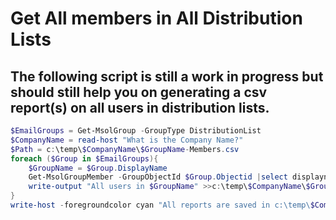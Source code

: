# Get All members in All Distribution Lists

## The following script is still a work in progress but should still help you on generating a csv report(s) on all users in distribution lists.

```powershell
$EmailGroups = Get-MsolGroup -GroupType DistributionList
$CompanyName = read-host "What is the Company Name?"
$Path = c:\temp\$CompanyName\$GroupName-Members.csv
foreach ($Group in $EmailGroups){
    $GroupName = $Group.DisplayName
    Get-MsolGroupMember -GroupObjectId $Group.Objectid |select displayname, emailaddress, groupmembertype, islicensed|export-csv -append -path c:\temp\$CompanyName\$GroupName-Members.csv
    write-output "All users in $GroupName" >>c:\temp\$CompanyName\$GroupName-Members.csv
}
write-host -foregroundcolor cyan "All reports are saved in c:\temp\$CompanyName\ directory."
```
